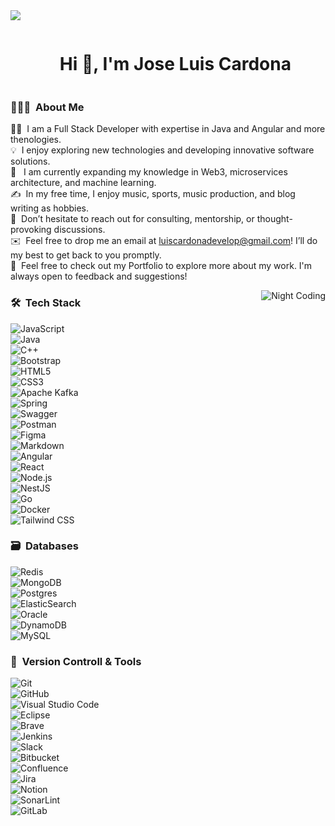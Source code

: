 
<!--horizontal divider(gradiant)-->
<img src="https://user-images.githubusercontent.com/73097560/115834477-dbab4500-a447-11eb-908a-139a6edaec5c.gif">

<!--h1 without bottom border-->
<div id="user-content-toc">
  <ul align="center">
    <summary><h1 style="display: inline-block">Hi 👋, I'm Jose Luis Cardona</h1></summary>
  </ul>
</div>



<!-- ## 👋 &nbsp;Hey there! I'm Aditya Kanoi -->

### 👨🏻‍💻 &nbsp;About Me

👨‍💻 &nbsp;I am a Full Stack Developer with expertise in Java and Angular and more thenologies.\
💡 &nbsp;I enjoy exploring new technologies and developing innovative software solutions.\
🌱 &nbsp; I am currently expanding my knowledge in Web3, microservices architecture, and machine learning.\
✍️ &nbsp;In my free time, I enjoy music, sports, music production, and blog writing as hobbies.\
💬 &nbsp;Don’t hesitate to reach out for consulting, mentorship, or thought-provoking discussions.\
✉️ &nbsp;Feel free to drop me an email at luiscardonadevelop@gmail.com! I’ll do my best to get back to you promptly.\
📄 &nbsp;Feel free to check out my Portfolio to explore more about my work. I'm always open to feedback and suggestions!

<img alt="Night Coding" src="https://media2.giphy.com/media/v1.Y2lkPTc5MGI3NjExY3Q4NDJuazk5dDg3c3YyaGE4MGRyZzhsMThodTczdXdqeHowaXVqeSZlcD12MV9pbnRlcm5hbF9naWZfYnlfaWQmY3Q9Zw/tYaMjbShvb9CM/giphy.gif" align="right"/>


### 🛠 &nbsp;Tech Stack

![JavaScript](https://img.shields.io/badge/javascript-%23323330.svg?style=for-the-badge&logo=javascript&logoColor=%23F7DF1E)&nbsp;  
![Java](https://img.shields.io/badge/java-%23ED8B00.svg?style=for-the-badge&logo=java&logoColor=white)&nbsp;  
![C++](https://img.shields.io/badge/c++-%2300599C.svg?style=for-the-badge&logo=c%2B%2B&logoColor=white)&nbsp;  
![Bootstrap](https://img.shields.io/badge/bootstrap-%23563D7C.svg?style=for-the-badge&logo=bootstrap&logoColor=white)&nbsp;  
![HTML5](https://img.shields.io/badge/html5-%23E34F26.svg?style=for-the-badge&logo=html5&logoColor=white)&nbsp;  
![CSS3](https://img.shields.io/badge/css3-%231572B6.svg?style=for-the-badge&logo=css3&logoColor=white)&nbsp;  
![Apache Kafka](https://img.shields.io/badge/Apache%20Kafka-000?style=for-the-badge&logo=apachekafka)&nbsp;  
![Spring](https://img.shields.io/badge/spring-%236DB33F.svg?style=for-the-badge&logo=spring&logoColor=white)&nbsp;  
![Swagger](https://img.shields.io/badge/-Swagger-%23Clojure?style=for-the-badge&logo=swagger&logoColor=white)&nbsp;  
![Postman](https://img.shields.io/badge/Postman-FF6C37?style=for-the-badge&logo=postman&logoColor=white)&nbsp;  
![Figma](https://img.shields.io/badge/figma-%23F24E1E.svg?style=for-the-badge&logo=figma&logoColor=white)&nbsp;  
![Markdown](https://img.shields.io/badge/markdown-%23000000.svg?style=for-the-badge&logo=markdown&logoColor=white)&nbsp;  
![Angular](https://img.shields.io/badge/angular-%23DD0031.svg?style=for-the-badge&logo=angular&logoColor=white)&nbsp;  
![React](https://img.shields.io/badge/react-%2361DAFB.svg?style=for-the-badge&logo=react&logoColor=white)&nbsp;  
![Node.js](https://img.shields.io/badge/node.js-339933?style=for-the-badge&logo=nodedotjs&logoColor=white)&nbsp;  
![NestJS](https://img.shields.io/badge/nestjs-%23E0234E.svg?style=for-the-badge&logo=nestjs&logoColor=white)&nbsp;  
![Go](https://img.shields.io/badge/Go-%2300ADD8.svg?style=for-the-badge&logo=go&logoColor=white)&nbsp;  
![Docker](https://img.shields.io/badge/docker-%230db7ed.svg?style=for-the-badge&logo=docker&logoColor=white)&nbsp;  
![Tailwind CSS](https://img.shields.io/badge/tailwindcss-%2338B2AC.svg?style=for-the-badge&logo=tailwind-css&logoColor=white)&nbsp;


### 🗃 &nbsp;Databases

![Redis](https://img.shields.io/badge/redis-%23DD0031.svg?style=for-the-badge&logo=redis&logoColor=white)&nbsp;  
![MongoDB](https://img.shields.io/badge/MongoDB-%234ea94b.svg?style=for-the-badge&logo=mongodb&logoColor=white)&nbsp;  
![Postgres](https://img.shields.io/badge/postgres-%23316192.svg?style=for-the-badge&logo=postgresql&logoColor=white)&nbsp;  
![ElasticSearch](https://img.shields.io/badge/-ElasticSearch-005571?style=for-the-badge&logo=elasticsearch)&nbsp;  
![Oracle](https://img.shields.io/badge/Oracle-F80000?style=for-the-badge&logo=oracle&logoColor=white)&nbsp;  
![DynamoDB](https://img.shields.io/badge/Amazon%20DynamoDB-%23FDC444.svg?style=for-the-badge&logo=amazondynamodb&logoColor=white)&nbsp;  
![MySQL](https://img.shields.io/badge/MySQL-%2300f.svg?style=for-the-badge&logo=mysql&logoColor=white)&nbsp;





### 🧰 &nbsp;Version Controll & Tools 

![Git](https://img.shields.io/badge/git-%23F05033.svg?style=for-the-badge&logo=git&logoColor=white)&nbsp;  
![GitHub](https://img.shields.io/badge/github-%23121011.svg?style=for-the-badge&logo=github&logoColor=white)&nbsp;  
![Visual Studio Code](https://img.shields.io/badge/Visual%20Studio%20Code-0078d7.svg?style=for-the-badge&logo=visual-studio-code&logoColor=white)&nbsp;  
![Eclipse](https://img.shields.io/badge/Eclipse-FE7A16.svg?style=for-the-badge&logo=Eclipse&logoColor=white)&nbsp;  
![Brave](https://img.shields.io/badge/Brave-FB542B?style=for-the-badge&logo=Brave&logoColor=white)&nbsp;  
![Jenkins](https://img.shields.io/badge/jenkins-%232C5263.svg?style=for-the-badge&logo=jenkins&logoColor=white)&nbsp;  
![Slack](https://img.shields.io/badge/Slack-4A154B?style=for-the-badge&logo=slack&logoColor=white)&nbsp;  
![Bitbucket](https://img.shields.io/badge/bitbucket-%230047B3.svg?style=for-the-badge&logo=bitbucket&logoColor=white)&nbsp;  
![Confluence](https://img.shields.io/badge/confluence-%23172BF4.svg?style=for-the-badge&logo=confluence&logoColor=white)&nbsp;  
![Jira](https://img.shields.io/badge/jira-%230A0FFF.svg?style=for-the-badge&logo=jira&logoColor=white)&nbsp;  
![Notion](https://img.shields.io/badge/Notion-%23000000.svg?style=for-the-badge&logo=notion&logoColor=white)&nbsp;  
![SonarLint](https://img.shields.io/badge/SonarLint-CB2029?style=for-the-badge&logo=SONARLINT&logoColor=white)&nbsp;  
![GitLab](https://img.shields.io/badge/GitLab-%23181717.svg?style=for-the-badge&logo=gitlab&logoColor=white)&nbsp;



<!--
**JoseCardonaSmash/JoseCardonaSmash** is a ✨ _special_ ✨ repository because its `README.md` (this file) appears on your GitHub profile.

Here are some ideas to get you started:

- 🔭 I’m currently working on ...
- 🌱 I’m currently learning ...
- 👯 I’m looking to collaborate on ...
- 🤔 I’m looking for help with ...
- 💬 Ask me about ...
- 📫 How to reach me: ...
- 😄 Pronouns: ...
- ⚡ Fun fact: ...
-->
